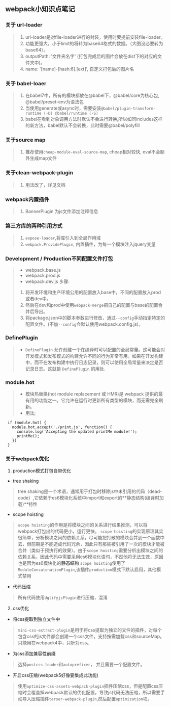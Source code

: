 ## webpack小知识点笔记

### 关于 url-loader
> 1. url-loader是对file-loader进行的封装，使用时要提前安装file-loader。
> 2. 功能更强大，小于limit的将转为base64格式的数据。（大图没必要转为base64）。
> 3. outputPath: '文件夹名字' (打包完成后的图片会放在dist下的对应的文件夹中)。
> 4. name: '[name]-[hash:6].[ext]', 自定义打包后的图片名

### 关于 babel-loaer
> 1. 在babel7中，所有的模块都放在@babel下，@babel/core为核心包, @babel/preset-env为语法包
> 2. 当使用generate或async时，需要安装`@babel/plugin-transform-runtime (-D) @babel/runtime (-S)`
> 3. babel在看到对象调用方法时默认不会进行转换,所以如同includes这样的新方法，babel默认不会转换，此时需要@babel/polyfill

### 关于source map
> 1. 推荐使用`cheap-module-eval-source-map`, cheap相对较快, eval不会额外生成map文件

### 关于clean-webpack-plugin
> 1. 用法改了，详见文档

### webpack内置插件
> 1. BannerPlugin 为js文件添加注释信息

### 第三方库的两种引用方式
> 1. `expose-loader`,将库引入到全局作用域
> 2. `webpack.ProvidePlugin`, 内置插件，为每一个模块注入jquery变量

### Development / Production不同配置文件打包
> - webpack.base.js
> - webpack.prod.js
> - webpack.dev.js
> 步骤: 
> 1. 将开发环境和生产环境公用的配置放入base中，不同的配置放入prod或者dev中。
> 2. 然后在dev和prod中使用`webpack-merge`把自己的配置与base的配置合并后导出。
> 3. 将package.json中的脚本参数进行修改，通过`--config`手动指定特定的配置文件。(不加`--config`会默认使用webpack.config.js)。

### DefinePlugin
> - `DefinePlugin` 允许创建一个在编译时可以配置的全局常量。这可能会对开发模式和发布模式的构建允许不同的行为非常有用。如果在开发构建中，而不在发布构建中执行日志记录，则可以使用全局常量来决定是否记录日志。这就是 `DefinePlugin` 的用处.
### module.hot
> - 模块热替换(hot module replacement 或 HMR)是 webpack 提供的最有用的功能之一。它允许在运行时更新所有类型的模块，而无需完全刷新。
> - 用法; 
``` 
 if (module.hot) {
   module.hot.accept('./print.js', function() {
     console.log('Accepting the updated printMe module!');
     printMe();
   })
 }
```
### 关于webpack优化
1. production模式打包自带优化
- tree shaking
> tree shaking是一个术语，通常用于打包时移除js中未引用的代码（dead-code）,它依赖于es6模块化系统中import和export的**静态结构(编译时加载)**特性

- scope hoisting
> `scope hoisting`的作用是将模块之间的关系进行结果推测，可以将webpack打包出的代码更小，运行更快。
> `scope hoisting`的实现原理其实很简单，分析模块之间的依赖关系，尽可能把打散的模块合并到一个函数中去，但前期是不能造成代码冗余，因此只有那些被引用了一次的模块才能被合并（类似于预执行的效果）。由于`scope hoisting`需要分析出模块之间的依赖关系，因此代码中需要采用es6模块化语句，不然他将无法生效，原因也是因为es6模块化的**静态结构**
> `scope hoisting`使用了`ModuleConcatenationPlugin`,该插件`production`模式下默认启用，其他模式禁用
- 代码压缩
> 所有代码使用`UglifyjsPlugin`进行压缩，混淆

2. css优化
- 将css提取到独立文件中
> `mini-css-extract-plugin`是用于将css提取为独立的文件的插件，对每个包含css的js文件都会创建一个css文件，支持按需加载css和sourceMap。只能用在webpack4中，只针对css。
- 为css添加兼容性前缀
> 选择`postcss-loader`和`autoprefixer`， 并且需要一个配置文件。
- 开启css压缩(webpack5好像要集成此功能)
> 使用`optimize-css-assets-webpack-plugin`插件压缩css，但是配置css压缩时会覆盖掉webpack默认的优化配置，导致js代码无法压缩，所以需要手动导入压缩插件`terser-webpack-plugin`,然后配置`optimization`项。



